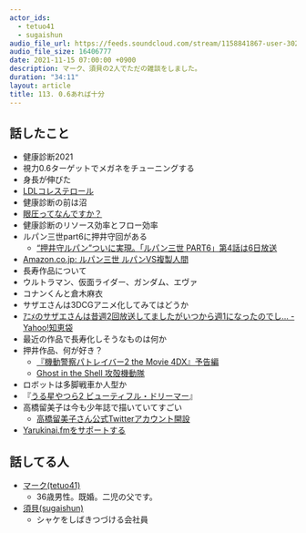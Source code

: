```yaml
---
actor_ids:
  - tetuo41
  - sugaishun
audio_file_url: https://feeds.soundcloud.com/stream/1158841867-user-302747142-yarukinai-113-2021-11-15.mp3
audio_file_size: 16406777
date: 2021-11-15 07:00:00 +0900
description: マーク、須貝の2人でただの雑談をしました。
duration: "34:11"
layout: article
title: 113. 0.6あれば十分
---
```


## 話したこと
- 健康診断2021
- 視力0.6ターゲットでメガネをチューニングする
- 身長が伸びた
- [LDLコレステロール](https://www.e-healthnet.mhlw.go.jp/information/dictionary/metabolic/ym-072.html)
- 健康診断の前は沼
- [眼圧ってなんですか？](https://www.santen.co.jp/ja/healthcare/eye/library/glaucoma/nattoku/about-gla/eye-pressure/)
- 健康診断のリソース効率とフロー効率
- ルパン三世part6に押井守回がある
  - [“押井守ルパン”ついに実現。「ルパン三世 PART6」第4話は6日放送](https://av.watch.impress.co.jp/docs/news/1363308.html)
- [Amazon.co.jp: ルパン三世 ルパンVS複製人間](https://www.amazon.co.jp/dp/B06ZZ2678P)
- 長寿作品について
- ウルトラマン、仮面ライダー、ガンダム、エヴァ
- コナンくんと倉木麻衣
- サザエさんは3DCGアニメ化してみてはどうか
- [ｱﾆﾒのサザエさんは昔週2回放送してましたがいつから週1になったのでし... - Yahoo!知恵袋](https://detail.chiebukuro.yahoo.co.jp/qa/question_detail/q1038412355)
- 最近の作品で長寿化しそうなものは何か
- 押井作品、何が好き？
  - [『機動警察パトレイバー2 the Movie 4DX』予告編](https://www.youtube.com/watch?v=3l0C6Ie_3X4)
  - [Ghost in the Shell 攻殻機動隊](https://www.netflix.com/title/540533)
- ロボットは多脚戦車か人型か
- 『[うる星やつら2 ビューティフル・ドリーマー](https://www.amazon.co.jp/dp/B0105IZ6L4)』
- 高橋留美子は今も少年誌で描いていてすごい
  - [高橋留美子さん公式Twitterアカウント開設](https://www.itmedia.co.jp/news/articles/2106/01/news108.html)
- [Yarukinai.fmをサポートする](https://note.com/tetuo41/circle)

## 話してる人
- [マーク(tetuo41)](https://twitter.com/tetuo41)
  - 36歳男性。既婚。二児の父です。
- [須貝(sugaishun)](https://twitter.com/sugaishun)
  - シャケをしばきつづける会社員
